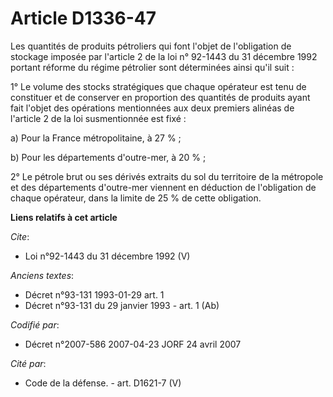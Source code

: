 # Article D1336-47

Les quantités de produits pétroliers qui font l'objet de l'obligation de stockage imposée par l'article 2 de la loi n°
92-1443 du 31 décembre 1992 portant réforme du régime pétrolier sont déterminées ainsi qu'il suit : 

1° Le volume des stocks stratégiques que chaque opérateur est tenu de constituer et de conserver en proportion des quantités
de produits ayant fait l'objet des opérations mentionnées aux deux premiers alinéas de l'article 2 de la loi susmentionnée
est fixé : 

a) Pour la France métropolitaine, à 27 % ; 

b) Pour les départements d'outre-mer, à 20 % ; 

2° Le pétrole brut ou ses dérivés extraits du sol du territoire de la métropole et des départements d'outre-mer viennent en
déduction de l'obligation de chaque opérateur, dans la limite de 25 % de cette obligation.

**Liens relatifs à cet article**

_Cite_:

  - Loi n°92-1443 du 31 décembre 1992 (V)

_Anciens textes_:

  - Décret n°93-131 1993-01-29 art. 1
  - Décret n°93-131 du 29 janvier 1993 - art. 1 (Ab)

_Codifié par_:

  - Décret n°2007-586 2007-04-23 JORF 24 avril 2007

_Cité par_:

  - Code de la défense. - art. D1621-7 (V)
